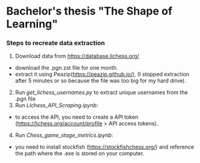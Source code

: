 # Bachelor's thesis "The Shape of Learning"

### Steps to recreate data extraction

1. Download data from https://database.lichess.org/
  - download the .pgn.zst file for one month.
  - extract it using Peazip(https://peazip.github.io/), (I stopped extraction after 5 minutes or so because the file was too big for my hard drive). 
2. Run *get_lichess_usernames.py* to extract unique usernames from the .pgn file
3. Run *Lichess_API_Scraping.ipynb*:
  - to access the API, you need to create a API token (https://lichess.org/account/profile > API access tokens).
4. Run *Chess_game_stage_metrics.ipynb*:
  - you need to install stockfish (https://stockfishchess.org/) and reference the path where the .exe is stored on your computer.
